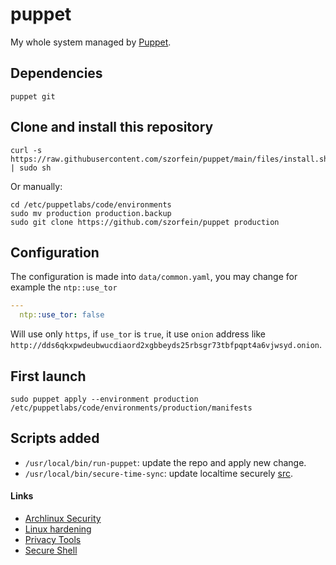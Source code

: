# puppet
My whole system managed by [Puppet](https://puppet.com/).

## Dependencies

    puppet git

## Clone and install this repository

    curl -s https://raw.githubusercontent.com/szorfein/puppet/main/files/install.sh | sudo sh

Or manually:

    cd /etc/puppetlabs/code/environments
    sudo mv production production.backup
    sudo git clone https://github.com/szorfein/puppet production

## Configuration
The configuration is made into `data/common.yaml`, you may change for example the `ntp::use_tor`

```yaml
---
  ntp::use_tor: false
```

Will use only `https`, if `use_tor` is `true`, it use `onion` address like `http://dds6qkxpwdeubwucdiaord2xgbbeyds25rbsgr73tbfpqpt4a6vjwsyd.onion`.

## First launch

    sudo puppet apply --environment production /etc/puppetlabs/code/environments/production/manifests

## Scripts added

+ `/usr/local/bin/run-puppet`: update the repo and apply new change.
+ `/usr/local/bin/secure-time-sync`: update localtime securely [src](https://gitlab.com/madaidan/secure-time-sync/).

#### Links

+ [Archlinux Security](https://wiki.archlinux.org/title/Security)
+ [Linux hardening](https://madaidans-insecurities.github.io/guides/linux-hardening.html)
+ [Privacy Tools](https://www.privacytools.io/)
+ [Secure Shell](https://stribika.github.io/2015/01/04/secure-secure-shell.html)
